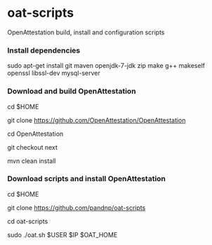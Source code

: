 oat-scripts
===========

OpenAttestation build, install and configuration scripts

### Install dependencies

sudo apt-get install git maven openjdk-7-jdk zip make g++ makeself openssl libssl-dev mysql-server

### Download and build OpenAttestation

cd $HOME

git clone https://github.com/OpenAttestation/OpenAttestation

cd OpenAttestation

git checkout next

mvn clean install

### Download scripts and install OpenAttestation

cd $HOME

git clone https://github.com/pandnp/oat-scripts

cd oat-scripts

sudo ./oat.sh $USER $IP $OAT_HOME
